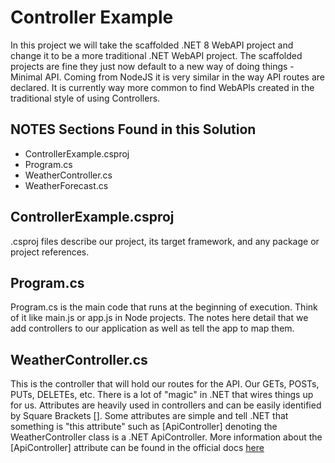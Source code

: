 # Controller Example
In this project we will take the scaffolded .NET 8 WebAPI project and change it to be a more traditional .NET
WebAPI project. The scaffolded projects are fine they just now default to a new way of doing things - Minimal API.
Coming from NodeJS it is very similar in the way API routes are declared. It is currently way more common to find
WebAPIs created in the traditional style of using Controllers.

## NOTES Sections Found in this Solution
* ControllerExample.csproj
* Program.cs
* WeatherController.cs
* WeatherForecast.cs

## ControllerExample.csproj
.csproj files describe our project, its target framework, and any package or project references.

## Program.cs
Program.cs is the main code that runs at the beginning of execution. Think of it like main.js or app.js in Node
projects. The notes here detail that we add controllers to our application as well as tell the app to map them.

## WeatherController.cs
This is the controller that will hold our routes for the API. Our GETs, POSTs, PUTs, DELETEs, etc. There is a lot
of "magic" in .NET that wires things up for us. Attributes are heavily used in controllers and can be easily
identified by Square Brackets []. Some attributes are simple and tell .NET that something is "this attribute" such
as [ApiController] denoting the WeatherController class is a .NET ApiController. More information about the 
[ApiController] attribute can be found in the official docs
[here](https://learn.microsoft.com/en-us/aspnet/core/web-api/?view=aspnetcore-8.0#apicontroller-attribute)